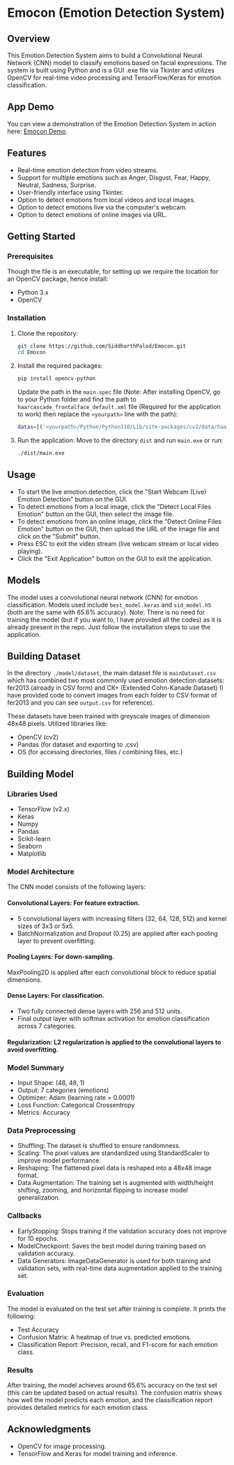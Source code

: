 ﻿# Emocon (Emotion Detection System)
## Overview
This Emotion Detection System aims to build a Convolutional Neural Network (CNN) model to classify emotions based on facial expressions. The system is built using Python and is a GUI .exe file via Tkinter and utilizes OpenCV for real-time video processing and TensorFlow/Keras for emotion classification.

## App Demo
You can view a demonstration of the Emotion Detection System in action here: [Emocon Demo](https://youtu.be/Y0R97raYj_s).

## Features
- Real-time emotion detection from video streams.
- Support for multiple emotions such as Anger, Disgust, Fear, Happy, Neutral, Sadness, Surprise.
- User-friendly interface using Tkinter.
- Option to detect emotions from local videos and local images.
- Option to detect emotions live via the computer's webcam.
- Option to detect emotions of online images via URL.

## Getting Started

### Prerequisites
Though the file is an executable, for setting up we require the location for an OpenCV package, hence install:
- Python 3.x
- OpenCV

### Installation
1. Clone the repository:
    ```bash
    git clone https://github.com/SiddharthPalod/Emocon.git
    cd Emocon
    ```

2. Install the required packages:
    ```bash
    pip install opencv-python
    ```

    Update the path in the `main.spec` file (Note: After installing OpenCV, go to your Python folder and find the path to `haarcascade_frontalface_default.xml` file (Required for the application to work) then replace the `<yourpath>` line with the path):
    
    ```bash
    datas=[('<yourpath>/Python/Python310/Lib/site-packages/cv2/data/haarcascade_frontalface_default.xml', 'cv2/data')],
    ```

3. Run the application:
    Move to the directory `dist` and run `main.exe` or run:
    ```bash
    ./dist/main.exe
    ```

## Usage
- To start the live emotion detection, click the "Start Webcam (Live) Emotion Detection" button on the GUI.
- To detect emotions from a local image, click the "Detect Local Files Emotion" button on the GUI, then select the image file.
- To detect emotions from an online image, click the "Detect Online Files Emotion" button on the GUI, then upload the URL of the image file and click on the "Submit" button.
- Press ESC to exit the video stream (live webcam stream or local video playing).
- Click the "Exit Application" button on the GUI to exit the application.

## Models
The model uses a convolutional neural network (CNN) for emotion classification. Models used include `best_model.keras` and `sid_model.h5` (both are the same with 65.6% accuracy).
Note: There is no need for training the model (but if you want to, I have provided all the codes) as it is already present in the repo. Just follow the installation steps to use the application.

## Building Dataset
In the directory `./model/dataset`, the main dataset file is `mainDataset.csv` which has combined two most commonly used emotion detection datasets: fer2013 (already in CSV form) and CK+ (Extended Cohn-Kanade Dataset) (I have provided code to convert images from each folder to CSV format of fer2013 and you can see `output.csv` for reference).

These datasets have been trained with greyscale images of dimension 48x48 pixels.
Utilized libraries like:
- OpenCV (cv2)
- Pandas (for dataset and exporting to .csv)
- OS (for accessing directories, files / combining files, etc.)

## Building Model

### Libraries Used
- TensorFlow (v2.x)
- Keras
- Numpy
- Pandas
- Scikit-learn
- Seaborn
- Matplotlib

### Model Architecture
The CNN model consists of the following layers:

#### Convolutional Layers: For feature extraction.
- 5 convolutional layers with increasing filters (32, 64, 128, 512) and kernel sizes of 3x3 or 5x5.
- BatchNormalization and Dropout (0.25) are applied after each pooling layer to prevent overfitting.

#### Pooling Layers: For down-sampling.
MaxPooling2D is applied after each convolutional block to reduce spatial dimensions.

#### Dense Layers: For classification.
- Two fully connected dense layers with 256 and 512 units.
- Final output layer with softmax activation for emotion classification across 7 categories.

#### Regularization: L2 regularization is applied to the convolutional layers to avoid overfitting.

### Model Summary
- Input Shape: (48, 48, 1)
- Output: 7 categories (emotions)
- Optimizer: Adam (learning rate = 0.0001)
- Loss Function: Categorical Crossentropy
- Metrics: Accuracy

### Data Preprocessing
- Shuffling: The dataset is shuffled to ensure randomness.
- Scaling: The pixel values are standardized using StandardScaler to improve model performance.
- Reshaping: The flattened pixel data is reshaped into a 48x48 image format.
- Data Augmentation: The training set is augmented with width/height shifting, zooming, and horizontal flipping to increase model generalization.

### Callbacks
- EarlyStopping: Stops training if the validation accuracy does not improve for 10 epochs.
- ModelCheckpoint: Saves the best model during training based on validation accuracy.
- Data Generators: ImageDataGenerator is used for both training and validation sets, with real-time data augmentation applied to the training set.

### Evaluation
The model is evaluated on the test set after training is complete. It prints the following:
- Test Accuracy
- Confusion Matrix: A heatmap of true vs. predicted emotions.
- Classification Report: Precision, recall, and F1-score for each emotion class.

### Results
After training, the model achieves around 65.6% accuracy on the test set (this can be updated based on actual results). The confusion matrix shows how well the model predicts each emotion, and the classification report provides detailed metrics for each emotion class.

## Acknowledgments
- OpenCV for image processing.
- TensorFlow and Keras for model training and inference.
